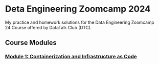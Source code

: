 # Deta Engineering Zoomcamp 2024 
My practice and homework solutions for the Data Engineering Zoomcamp 24 Course offered by DataTalk Club (DTC).

## Course Modules
### [Module 1: Containerization and Infrastructure as Code](01-docker-terraform/)
